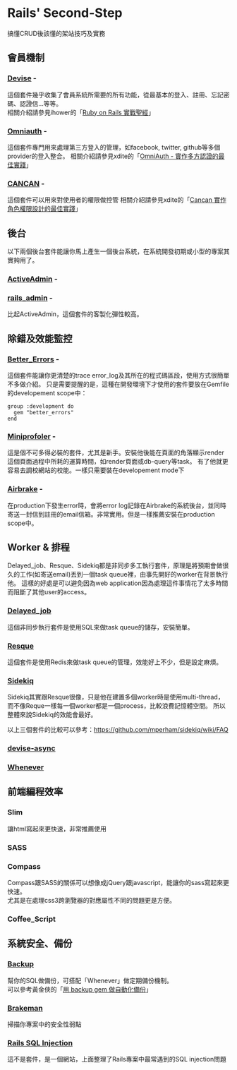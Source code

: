 Rails' Second-Step
==================

搞懂CRUD後該懂的架站技巧及實務

## 會員機制

### [Devise](https://github.com/plataformatec/devise) -  
  這個套件幾乎收集了會員系統所需要的所有功能，從最基本的登入、註冊、忘記密碼、認證信...等等。  
  相關介紹請參見ihower的「[Ruby on Rails 實戰聖經](http://ihower.tw/rails3/auth.html)」
  
### [Omniauth](https://github.com/intridea/omniauth) - 
  這個套件專門用來處理第三方登入的管理，如facebook, twitter, github等多個provider的登入整合。
  相關介紹請參見xdite的「[OmniAuth - 實作多方認證的最佳實踐](http://blog.xdite.net/posts/2011/11/19/omniauth-clean-auth-provider-1/)」
  
### [CANCAN](https://github.com/ryanb/cancan) -
  這個套件可以用來對使用者的權限做控管
  相關介紹請參見xdite的「[Cancan 實作角色權限設計的最佳實踐](http://blog.xdite.net/posts/2012/07/30/cancan-rule-engine-authorization-based-library-1)」
  
  
## 後台

  以下兩個後台套件能讓你馬上產生一個後台系統，在系統開發初期或小型的專案其實夠用了。

### [ActiveAdmin](http://www.activeadmin.info/) -
  
### [rails_admin](https://github.com/sferik/rails_admin) - 
  比起ActiveAdmin，這個套件的客製化彈性較高。
  
  
  
## 除錯及效能監控

### [Better_Errors](https://github.com/charliesome/better_errors) - 
  這個套件能讓你更清楚的trace error_log及其所在的程式碼區段，使用方式很簡單不多做介紹。
  只是需要提醒的是，這種在開發環境下才使用的套件要放在Gemfile的developement scope中：
  ```
  group :development do
    gem "better_errors"
  end
  ```

### [Miniprofoler](http://miniprofiler.com/) - 
  這是個不可多得必裝的套件，尤其是新手。安裝他後能在頁面的角落顯示render這個頁面過程中所耗的運算時間，如render頁面或db-query等task。
  有了他就更容易去調校網站的校能。一樣只需要裝在developement mode下  
  
### [Airbrake](https://github.com/airbrake/airbrake) - 
  在production下發生error時，會將error log記錄在Airbrake的系統後台，並同時寄送一封信到註冊的email信箱。非常實用。但是一樣推薦安裝在production scope中。
  
  

## Worker & 排程

  Delayed_job、Resque、Sidekiq都是非同步多工執行套件，原理是將預期會做很久的工作(如寄送email)丟到一個task queue裡，由事先開好的worker在背景執行他。
  這樣的好處是可以避免因為web application因為處理這件事情花了太多時間而阻斷了其他user的access。

### [Delayed_job](https://github.com/collectiveidea/delayed_job)
  這個非同步執行套件是使用SQL來做task queue的儲存，安裝簡單。

### [Resque](https://github.com/resque/resque)
  這個套件是使用Redis來做task queue的管理，效能好上不少，但是設定麻煩。

### [Sidekiq](https://github.com/mperham/sidekiq)
  Sidekiq其實跟Resque很像，只是他在建置多個worker時是使用multi-thread，而不像Reque一樣每一個worker都是一個process，比較浪費記憶體空間。
  所以整體來說Sidekiq的效能會最好。

以上三個套件的比較可以參考：https://github.com/mperham/sidekiq/wiki/FAQ

### [devise-async](https://github.com/mhfs/devise-async)
  
### [Whenever](https://github.com/javan/whenever)
  
  
  
## 前端編程效率

### Slim
  讓html寫起來更快速，非常推薦使用

### SASS

### Compass
  Compass跟SASS的關係可以想像成jQuery跟javascript，能讓你的sass寫起來更快速。  
  尤其是在處理css3跨瀏覽器的對應屬性不同的問題更是方便。

### Coffee_Script
  
  
  
## 系統安全、備份

### [Backup](https://github.com/meskyanichi/backup)
  幫你的SQL做備份，可搭配「Whenever」做定期備份機制。  
  可以參考黃金俠的「[用 backup gem 做自動化備份](http://rubyist.marsz.tw/blog/2012-03-08/backup-gem/)」

### [Brakeman](https://github.com/presidentbeef/brakeman)
  掃描你專案中的安全性弱點

### [Rails SQL Injection](http://rails-sqli.org/)
  這不是套件，是一個網站，上面整理了Rails專案中最常遇到的SQL injection問題

